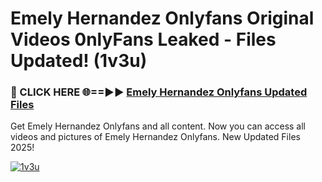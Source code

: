 # Emely Hernandez Onlyfans Original Videos 0nlyFans Leaked - Files Updated! (1v3u)

<h3>🔴 CLICK HERE 🌐==►► <a href="https://tinyurl.com/2jnfzry5" rel="nofollow">Emely Hernandez Onlyfans Updated Files</a></h3>

Get Emely Hernandez Onlyfans and all content. Now you can access all videos and pictures of Emely Hernandez Onlyfans. New Updated Files 2025!

[![1v3u](https://i.imgur.com/GyGTBgg.gif)](https://tinyurl.com/2jnfzry5)
